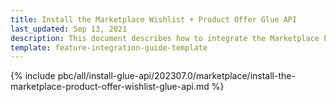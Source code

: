 ```yaml
---
title: Install the Marketplace Wishlist + Product Offer Glue API
last_updated: Sep 13, 2021
description: This document describes how to integrate the Marketplace Product Offer + Wishlist Glue API feature into a Spryker project.
template: feature-integration-guide-template
---
```


{% include pbc/all/install-glue-api/202307.0/marketplace/install-the-marketplace-product-offer-wishlist-glue-api.md %} <!-- To edit, see /_includes/pbc/all/install-glue-api/202307.0/marketplace/install-the-marketplace-product-offer-wishlist-glue-api.md -->
